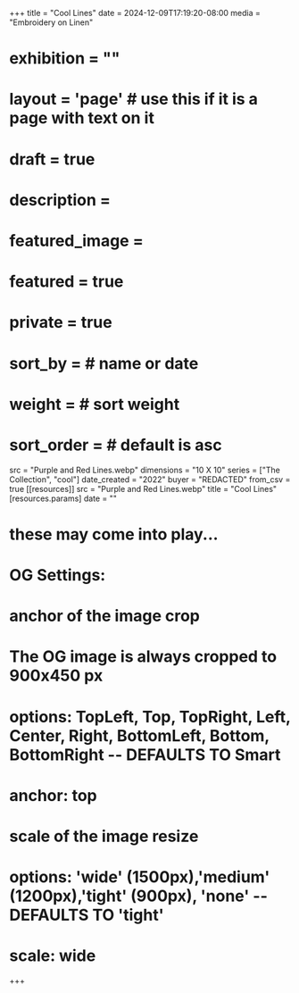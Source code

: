 +++
title = "Cool Lines"
date = 2024-12-09T17:19:20-08:00
media = "Embroidery on Linen"
# exhibition = ""
# layout = 'page' # use this if it is a page with text on it
# draft = true
# description = 
# featured_image = 
# featured = true
# private = true
# sort_by = # name or date
# weight = # sort weight
# sort_order = # default is asc
src = "Purple and Red Lines.webp"
dimensions = "10 X 10"
  series = ["The Collection", "cool"]
date_created = "2022"
buyer = "REDACTED"
from_csv = true
[[resources]]
  src = "Purple and Red Lines.webp"
  title = "Cool Lines"
  [resources.params]
  date = ""

# these may come into play...
# OG Settings:
# anchor of the image crop 
#   The OG image is always cropped to 900x450 px
#   options: TopLeft, Top, TopRight, Left, Center, Right, BottomLeft, Bottom, BottomRight -- DEFAULTS TO Smart
# anchor: top
# scale of the image resize 
#   options: 'wide' (1500px),'medium' (1200px),'tight' (900px), 'none' -- DEFAULTS TO 'tight'
# scale: wide 
+++
